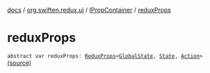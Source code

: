 [docs](../../index.md) / [org.swiften.redux.ui](../index.md) / [IPropContainer](index.md) / [reduxProps](./redux-props.md)

# reduxProps

`abstract var reduxProps: `[`ReduxProps`](../-redux-props/index.md)`<`[`GlobalState`](index.md#GlobalState)`, `[`State`](index.md#State)`, `[`Action`](index.md#Action)`>` [(source)](https://github.com/protoman92/KotlinRedux/tree/master/common/common-ui/src/main/kotlin/org/swiften/redux/ui/Injector.kt#L49)